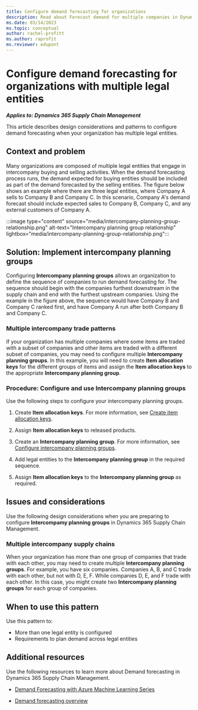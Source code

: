 ```yaml
---
title: Configure demand forecasting for organizations
description: Read about Forecast demand for multiple companies in Dynamics 365 Supply Chain Management, including overviews on the context, problem, and solution.
ms.date: 03/14/2023
ms.topic: conceptual
author: rachel-profitt
ms.author: raprofit
ms.reviewer: edupont
---
```


# Configure demand forecasting for organizations with multiple legal entities

***Applies to: Dynamics 365 Supply Chain Management***

This article describes design considerations and patterns to configure demand forecasting when your organization has multiple legal entities.

## Context and problem

Many organizations are composed of multiple legal entities that engage in intercompany buying and selling activities. When the demand forecasting process runs, the demand expected for buying entities should be included as part of the demand forecasted by the selling entities. The figure below shows an example where there are three legal entities, where Company A sells to Company B and Company C. In this scenario, Company A's demand forecast should include expected sales to Company B, Company C, and any external customers of Company A.

:::image type="content" source="media/intercompany-planning-group-relationship.png" alt-text="Intercompany planning group relationship" lightbox="media/intercompany-planning-group-relationship.png":::

## Solution: Implement intercompany planning groups

Configuring **Intercompany planning groups** allows an organization to define the sequence of companies to run demand forecasting for. The sequence should begin with the companies furthest downstream in the supply chain and end with the furthest upstream companies. Using the example in the figure above, the sequence would have Company B and Company C ranked first, and have Company A run after both Company B and Company C.

### Multiple intercompany trade patterns

If your organization has multiple companies where some items are traded with a subset of companies and other items are traded with a different subset of companies, you may need to configure multiple **Intercompany planning groups**. In this example, you will need to create **Item allocation keys** for the different groups of items and assign the **Item allocation keys** to the appropriate **Intercompany planning group**.

### Procedure: Configure and use Intercompany planning groups

Use the following steps to configure your intercompany planning groups.

1. Create **Item allocation keys**. For more information, see [Create item allocation keys](/dynamics365/supply-chain/master-planning/demand-forecasting-setup#item-allocation-keys).

2. Assign **Item allocation keys** to released products.

3. Create an **Intercompany planning group**. For more information, see [Configure intercompany planning groups](/dynamics365/supply-chain/master-planning/demand-forecasting-setup#intercompany-planning-groups).

4. Add legal entities to the **Intercompany planning group** in the required sequence.

5. Assign **Item allocation keys** to the **Intercompany planning group** as required.

## Issues and considerations

Use the following design considerations when you are preparing to configure **Intercompamy planning groups** in Dynamics 365 Supply Chain Management.

### Multiple intercompany supply chains

When your organization has more than one group of companies that trade with each other, you may need to create multiple **Intercompany planning groups**. For example, you have six companies. Companies A, B, and C trade with each other, but not with D, E, F. While companies D, E, and F trade with each other. In this case, you might create two **Intercompany planning groups** for each group of companies.

## When to use this pattern

Use this pattern to:

- More than one legal entity is configured
- Requirements to plan demand across legal entities

## Additional resources

Use the following resources to learn more about Demand forecasting in Dynamics 365 Supply Chain Management.

- [Demand Forecasting with Azure Machine Learning Series](https://community.dynamics.com/blogs/post/?postid=be5e2cbb-373f-4167-9e57-8ccb97f97b84)

- [Demand forecasting overview](/dynamics365/supply-chain/master-planning/introduction-demand-forecasting)

<!--## Tags
*Stakeholder*: Cost accountant; Manufacturing SME

*Products*: Dynamics 365 Supply Chain Management

*Configuration stage*: Iterative
